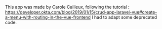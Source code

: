 This app was made by Carole Cailleux, following the tutorial : https://developer.okta.com/blog/2019/01/15/crud-app-laravel-vue#create-a-menu-with-routing-in-the-vue-frontend
I had to adapt some deprecated code.
